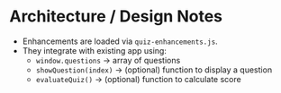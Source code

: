 # Architecture / Design Notes

- Enhancements are loaded via `quiz-enhancements.js`.
- They integrate with existing app using:
  - `window.questions` → array of questions
  - `showQuestion(index)` → (optional) function to display a question
  - `evaluateQuiz()` → (optional) function to calculate score
